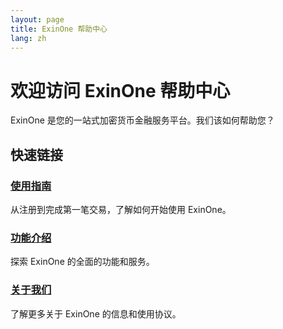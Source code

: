 ```yaml
---
layout: page
title: ExinOne 帮助中心
lang: zh
---
```


# 欢迎访问 ExinOne 帮助中心

ExinOne 是您的一站式加密货币金融服务平台。我们该如何帮助您？

## 快速链接

### [使用指南](./guides/)
从注册到完成第一笔交易，了解如何开始使用 ExinOne。

### [功能介绍](./features/)
探索 ExinOne 的全面的功能和服务。

### [关于我们](./about/)
了解更多关于 ExinOne 的信息和使用协议。
